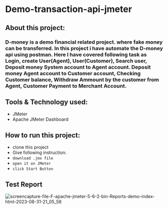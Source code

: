 # Demo-transaction-api-jmeter

## About this project:
### D-money is a demo financial related project. where fake money can be transferred. In this project i have automate the D-money api using postman. Here I have covered following task as Login, create User(Agent), User(Customer), Search user, Deposit money System account to Agent account. Deposit money Agent account to Customer account, Checking Customer balance, Withdraw Ammount by the customer from Agent, Customer Payment to Merchant Account. 

## Tools & Technology used:
- JMeter
- Apache JMeter Dashboard

## How to run this project:
- clone this project
- Give following instruction:
- ``` download .jmx file ```
-  ``` open it on JMeter ```
-  ``` click Start Button ```

## Test Report
![screencapture-file-F-apache-jmeter-5-6-2-bin-Reports-demo-index-html-2023-08-31-21_05_58](https://github.com/fahimmahatab/demo-transaction-api-jmeter/assets/43899673/8b5ca714-3c50-4f1a-a8b2-9c9abf8694b6)
